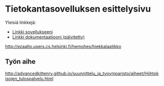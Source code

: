 # Tietokantasovelluksen esittelysivu

Yleisiä linkkejä:

* [Linkki sovellukseeni](http://ezaalto.users.cs.helsinki.fi/hemohes/)
* [Linkki dokumentaatiooni (päivitetty)](https://github.com/MucousDischarge/Tsoha-Bootstrap/blob/master/doc/dokumentaatio.pdf)

http://ezaalto.users.cs.helsinki.fi/hemohes/hiekkalaatikko

## Työn aihe

http://advancedkittenry.github.io/suunnittelu_ja_tyoymparisto/aiheet/Hiihtokisojen_tulospalvelu.html
